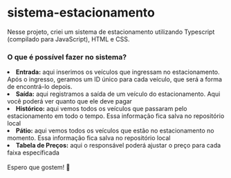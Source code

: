 # sistema-estacionamento

Nesse projeto, criei um sistema de estacionamento utilizando Typescript (compilado para JavaScript), HTML e CSS.

### O que é possível fazer no sistema? 
<li><b>Entrada:</b> aqui inserimos os veículos que ingressam no estacionamento. Após o ingresso, geramos um ID único para cada veículo, que será a forma de encontrá-lo depois. </li>
<li><b>Saída:</b> aqui registramos a saída de um veículo do estacionamento. Aqui você poderá ver quanto que ele deve pagar</li>
<li><b>Histórico:</b> aqui vemos todos os veículos que passaram pelo estacionamento em todo o tempo. Essa informação fica salva no repositório local</li>
<li><b>Pátio:</b> aqui vemos todos os veículos que estão no estacionamento no momento. Essa informação fica salva no repositório local</li>
<li><b>Tabela de Preços:</b> aqui o responsável poderá ajustar o preço para cada faixa específicada</li>
<br>
Espero que gostem! 🚗
